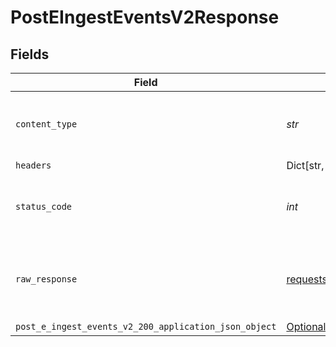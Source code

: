 # PostEIngestEventsV2Response


## Fields

| Field                                                                                                               | Type                                                                                                                | Required                                                                                                            | Description                                                                                                         |
| ------------------------------------------------------------------------------------------------------------------- | ------------------------------------------------------------------------------------------------------------------- | ------------------------------------------------------------------------------------------------------------------- | ------------------------------------------------------------------------------------------------------------------- |
| `content_type`                                                                                                      | *str*                                                                                                               | :heavy_check_mark:                                                                                                  | HTTP response content type for this operation                                                                       |
| `headers`                                                                                                           | Dict[str, List[*str*]]                                                                                              | :heavy_minus_sign:                                                                                                  | N/A                                                                                                                 |
| `status_code`                                                                                                       | *int*                                                                                                               | :heavy_check_mark:                                                                                                  | HTTP response status code for this operation                                                                        |
| `raw_response`                                                                                                      | [requests.Response](https://requests.readthedocs.io/en/latest/api/#requests.Response)                               | :heavy_minus_sign:                                                                                                  | Raw HTTP response; suitable for custom response parsing                                                             |
| `post_e_ingest_events_v2_200_application_json_object`                                                               | [Optional[PostEIngestEventsV2200ApplicationJSON]](../../models/operations/posteingesteventsv2200applicationjson.md) | :heavy_minus_sign:                                                                                                  | OK                                                                                                                  |